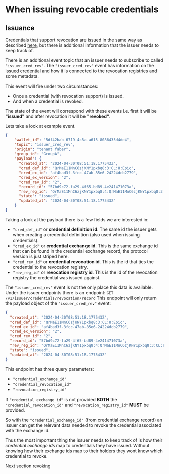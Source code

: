 # When issuing revocable credentials

## Issuance

Credentials that support revocation are issued in the same way as described [here](../5.%20Issue%20Credential.md), but there is additional information that the issuer needs to keep track of.

There is an additional event topic that an issuer needs to subscribe to called ```"issuer_cred_rev"```. The ```"issuer_cred_rev"``` event has information on the issued credential and how it is connected to the revocation registries and some metadata. 

This event will fire under two circumstances:
- Once a credential (with revocation support) is issued.
- And when a credential is revoked.

The state of the event will correspond with these events i.e. first it will be **"issued"** and after revocation it will be **"revoked"**.

Lets take a look at example event.

```json
{
    "wallet_id": "5df42bab-6719-4c8a-a615-8086435d4de4",
    "topic": "issuer_cred_rev",
    "origin": "tenant faber",
    "group_id": "GroupA",
    "payload": {
      "created_at": "2024-04-30T08:51:18.177543Z",
      "cred_def_id": "QrMaE11MnC6zjKNY1pxbq8:3:CL:8:Epic",
      "cred_ex_id": "af4bad3f-3fcc-47ab-85e6-24224dcb2779",
      "cred_ex_version": "2",
      "cred_rev_id": "2",
      "record_id": "57bd9c72-fa29-4f65-bd89-4e241471073a",
      "rev_reg_id": "QrMaE11MnC6zjKNY1pxbq8:4:QrMaE11MnC6zjKNY1pxbq8:3:CL:8:Epic:CL_ACCUM:53462552-d716-4b0b-8b5c-914a3574d2c4",
      "state": "issued",
      "updated_at": "2024-04-30T08:51:18.177543Z"
    }
}
```
Taking  a look at the payload there is a few fields we are interested in:
- ```"cred_def_id"``` or **credential definition id**. The same id the issuer gets when creating a credential definition (also used when issuing credentials).
- ```"cred_ex_id"``` or **credential exchange id**. This is the same exchange id that can be found in the credential exchange record, the protocol version is just striped here.
- ```"cred_rev_id"``` or **credential revocation id**. This is the id that ties the credential to the revocation registry.
- ```"rev_reg_id"``` or **revocation registry id**. This is the id of the revocation registry the credential was issued against.

The ```"issuer_cred_rev"``` event is not the only place this data is available. Under the issuer endpoints there is an endpoint: ```GET /v1/issuer/credentials/revocation/record```
This endpoint will only return the payload object of the ```"issuer_cred_rev"``` event:
```json
{
  "created_at": "2024-04-30T08:51:18.177543Z",
  "cred_def_id": "QrMaE11MnC6zjKNY1pxbq8:3:CL:8:Epic",
  "cred_ex_id": "af4bad3f-3fcc-47ab-85e6-24224dcb2779",
  "cred_ex_version": "2",
  "cred_rev_id": "2",
  "record_id": "57bd9c72-fa29-4f65-bd89-4e241471073a",
  "rev_reg_id": "QrMaE11MnC6zjKNY1pxbq8:4:QrMaE11MnC6zjKNY1pxbq8:3:CL:8:Epic:CL_ACCUM:53462552-d716-4b0b-8b5c-914a3574d2c4",
  "state": "issued",
  "updated_at": "2024-04-30T08:51:18.177543Z"
}
```
This endpoint has three query parameters:
- ```"credential_exchange_id"```
- ```"credential_revocation_id"```
- ```"revocation_registry_id"```

If ```"credential_exchange_id"``` is not provided **BOTH** the ```"credential_revocation_id"``` and ```"revocation_registry_id"``` **MUST** be provided.

So with the ```"credential_exchange_id"``` (from credential exchange record) an issuer can get the relevant data needed to revoke the credential associated with the exchange id.

Thus the most important thing the issuer needs to keep track of is how their *credential exchange ids*  map to credentials they have issued. Without knowing how their exchange ids map to their holders they wont know which credential to revoke.

Next section [revoking](./3.%20Revoke%20Credential.md)
